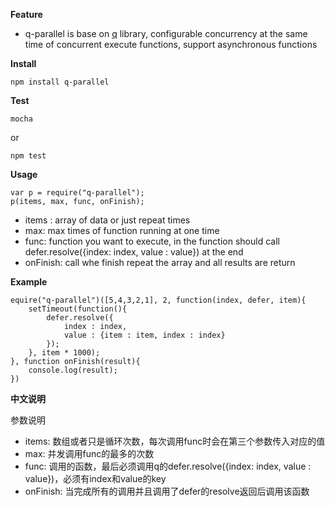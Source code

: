 **Feature**
 - q-parallel is base on  [q](https://github.com/kriskowal/q) library, configurable concurrency at the same time of concurrent execute functions, support asynchronous functions
 
**Install**

    npm install q-parallel

**Test**

    mocha

or

    npm test

**Usage**

    var p = require("q-parallel");
    p(items, max, func, onFinish);

 - items : array of data or just repeat times 
 - max: max times of function running at one time 
 - func: function you want to execute, in the function should call defer.resolve({index: index, value : value}) at the end
 - onFinish: call whe finish repeat the array and all results are return

**Example**


    equire("q-parallel")([5,4,3,2,1], 2, function(index, defer, item){
    	setTimeout(function(){
		    defer.resolve({
				index : index,
				value : {item : item, index : index}
			});
		}, item * 1000);
    }, function onFinish(result){
	    console.log(result);
    })

**中文说明**

参数说明
- items: 数组或者只是循环次数，每次调用func时会在第三个参数传入对应的值
- max: 并发调用func的最多的次数
- func: 调用的函数，最后必须调用q的defer.resolve({index: index, value : value})，必须有index和value的key
- onFinish: 当完成所有的调用并且调用了defer的resolve返回后调用该函数
